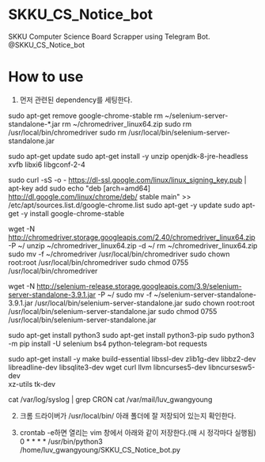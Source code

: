 # SKKU_CS_Notice_bot
SKKU Computer Science Board Scrapper using Telegram Bot. @SKKU_CS_Notice_bot

# How to use
1. 먼저 관련된 dependency를 세팅한다.

sudo apt-get remove google-chrome-stable
rm ~/selenium-server-standalone-*.jar
rm ~/chromedriver_linux64.zip
sudo rm /usr/local/bin/chromedriver
sudo rm /usr/local/bin/selenium-server-standalone.jar

sudo apt-get update
sudo apt-get install -y unzip openjdk-8-jre-headless xvfb libxi6 libgconf-2-4

sudo curl -sS -o - https://dl-ssl.google.com/linux/linux_signing_key.pub | apt-key add
sudo echo "deb [arch=amd64]  http://dl.google.com/linux/chrome/deb/ stable main" >> /etc/apt/sources.list.d/google-chrome.list
sudo apt-get -y update
sudo apt-get -y install google-chrome-stable

wget -N http://chromedriver.storage.googleapis.com/2.40/chromedriver_linux64.zip -P ~/
unzip ~/chromedriver_linux64.zip -d ~/
rm ~/chromedriver_linux64.zip
sudo mv -f ~/chromedriver /usr/local/bin/chromedriver
sudo chown root:root /usr/local/bin/chromedriver
sudo chmod 0755 /usr/local/bin/chromedriver

wget -N http://selenium-release.storage.googleapis.com/3.9/selenium-server-standalone-3.9.1.jar -P ~/
sudo mv -f ~/selenium-server-standalone-3.9.1.jar /usr/local/bin/selenium-server-standalone.jar
sudo chown root:root /usr/local/bin/selenium-server-standalone.jar
sudo chmod 0755 /usr/local/bin/selenium-server-standalone.jar

sudo apt-get install python3
sudo apt-get install python3-pip
sudo python3 -m pip install -U selenium bs4 python-telegram-bot requests

sudo apt-get install -y make build-essential libssl-dev zlib1g-dev libbz2-dev \
libreadline-dev libsqlite3-dev wget curl llvm libncurses5-dev libncursesw5-dev \
xz-utils tk-dev

cat /var/log/syslog | grep CRON
cat /var/mail/luv_gwangyoung 

2. 크롬 드라이버가 /usr/local/bin/ 아래 폴더에 잘 저장되어 있는지 확인한다.

3. crontab -e하면 열리는 vim 창에서 아래와 같이 저장한다.(매 시 정각마다 실행됨)
0 * * * * /usr/bin/python3 /home/luv_gwangyoung/SKKU_CS_Notice_bot.py






